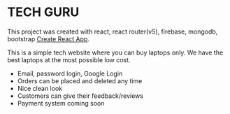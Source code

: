 # TECH GURU

This project was created with react, react router(v5), firebase, mongodb, bootstrap [Create React App](https://tech-guru-35a52.web.app/).

This is a simple tech website where you can buy laptops only. We have the best laptops at the most possible low cost. 

* Email, password login, Google Login
* Orders can be placed and deleted any time
* Nice clean look
* Customers can give their feedback/reviews
* Payment system coming soon